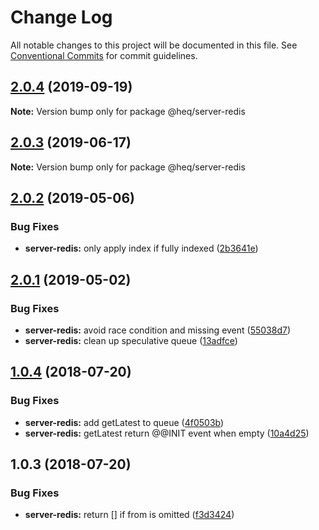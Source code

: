 # Change Log

All notable changes to this project will be documented in this file.
See [Conventional Commits](https://conventionalcommits.org) for commit guidelines.

## [2.0.4](https://github.com/tungv/events/compare/@heq/server-redis@2.0.3...@heq/server-redis@2.0.4) (2019-09-19)

**Note:** Version bump only for package @heq/server-redis





## [2.0.3](https://github.com/tungv/events/compare/@heq/server-redis@2.0.2...@heq/server-redis@2.0.3) (2019-06-17)

**Note:** Version bump only for package @heq/server-redis





<a name="2.0.2"></a>
## [2.0.2](https://github.com/tungv/events/compare/@heq/server-redis@2.0.1...@heq/server-redis@2.0.2) (2019-05-06)


### Bug Fixes

* **server-redis:** only apply index if fully indexed ([2b3641e](https://github.com/tungv/events/commit/2b3641e))




<a name="2.0.1"></a>
## [2.0.1](https://github.com/tungv/events/compare/@heq/server-redis@2.0.0...@heq/server-redis@2.0.1) (2019-05-02)


### Bug Fixes

* **server-redis:** avoid race condition  and missing event ([55038d7](https://github.com/tungv/events/commit/55038d7))
* **server-redis:** clean up speculative queue ([13adfce](https://github.com/tungv/events/commit/13adfce))




<a name="1.0.4"></a>
## [1.0.4](https://github.com/tungv/events/compare/@heq/server-redis@1.0.3...@heq/server-redis@1.0.4) (2018-07-20)


### Bug Fixes

* **server-redis:** add getLatest to queue ([4f0503b](https://github.com/tungv/events/commit/4f0503b))
* **server-redis:** getLatest return @@INIT event when empty ([10a4d25](https://github.com/tungv/events/commit/10a4d25))




<a name="1.0.3"></a>
## 1.0.3 (2018-07-20)


### Bug Fixes

* **server-redis:** return [] if from is omitted ([f3d3424](https://github.com/tungv/events/commit/f3d3424))
